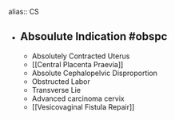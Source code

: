 alias:: CS

- ## Absoulute Indication #obspc
	- Absolutely Contracted Uterus
	- [[Central Placenta Praevia]]
	- Absolute Cephalopelvic Disproportion
	- Obstructed Labor
	- Transverse Lie
	- Advanced carcinoma cervix
	- [[Vesicovaginal Fistula Repair]]